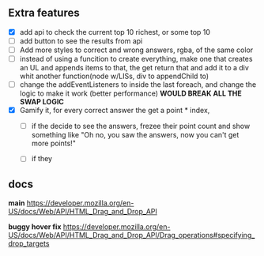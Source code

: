 ## Extra features
- [x] add api to check the current top 10 richest, or some top 10
- [ ] add button to see the results from api
- [ ] Add more styles to correct and wrong answers, rgba, of the same color
- [ ] instead of using a funcition to create everything, make one that creates an UL and appends items to that, the get return that and add it to a div whit another function(node w/LISs, div to appendChild to)
- [ ] change the addEventListeners to inside the last foreach, and change the logic to make it work (better performance) **WOULD BREAK ALL THE SWAP LOGIC**
- [x] Gamify it, for every correct answer the get a point * index, 
  - [ ] if the decide to see the answers, frezee their point count and show something like "Oh no, you saw the answers, now you can't get more points!" 
  - [ ] if they 


## docs
**main**
https://developer.mozilla.org/en-US/docs/Web/API/HTML_Drag_and_Drop_API

**buggy hover fix**
https://developer.mozilla.org/en-US/docs/Web/API/HTML_Drag_and_Drop_API/Drag_operations#specifying_drop_targets